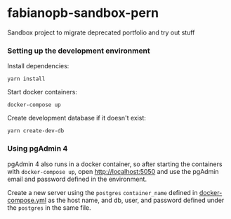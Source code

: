 # fabianopb-sandbox-pern
Sandbox project to migrate deprecated portfolio and try out stuff


### Setting up the development environment

Install dependencies:
```
yarn install
```

Start docker containers:
```
docker-compose up
```

Create development database if it doesn't exist:
```
yarn create-dev-db
```

### Using pgAdmin 4

pgAdmin 4 also runs in a docker container, so after starting the containers with `docker-compose up`, open [http://localhost:5050](http://localhost:5050) and use the pgAdmin email and password defined in the environment.

Create a new server using the `postgres` `container_name` defined in [docker-compose.yml](./docker-compose.yml) as the host name, and db, user, and password defined under the `postgres` in the same file.
